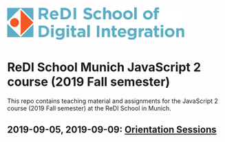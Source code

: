 ![ReDI School](./redi-school-logo.webp)

# ReDI School Munich JavaScript 2 course (2019 Fall semester)

This repo contains teaching material and assignments for the JavaScript 2 course (2019 Fall semester) at the ReDI School in Munich.

## 2019-09-05, 2019-09-09: [Orientation Sessions](/js2-munich-2019-fall/sessions/00-orientation/index.html)

